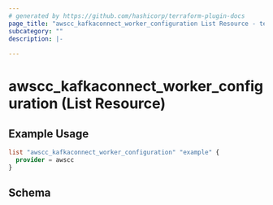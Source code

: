 ```yaml
---
# generated by https://github.com/hashicorp/terraform-plugin-docs
page_title: "awscc_kafkaconnect_worker_configuration List Resource - terraform-provider-awscc"
subcategory: ""
description: |-
  
---
```


# awscc_kafkaconnect_worker_configuration (List Resource)



## Example Usage

```terraform
list "awscc_kafkaconnect_worker_configuration" "example" {
  provider = awscc
}
```

<!-- schema generated by tfplugindocs -->
## Schema
